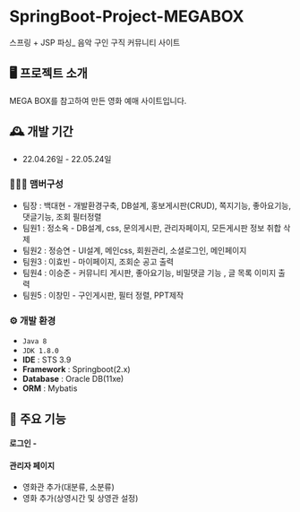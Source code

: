 # SpringBoot-Project-MEGABOX
스프링 + JSP 파싱_ 음악 구인 구직 커뮤니티 사이트


## 🖥️ 프로젝트 소개
MEGA BOX를 참고하여 만든 영화 예매 사이트입니다.
<br>

## 🕰️ 개발 기간
* 22.04.26일 - 22.05.24일

### 🧑‍🤝‍🧑 맴버구성
 - 팀장  : 백대현 - 개발환경구축, DB설계, 홍보게시판(CRUD), 쪽지기능, 좋아요기능, 댓글기능, 조회 필터정렬
 - 팀원1 : 정소옥 - DB설계, css, 문의게시판, 관리자페이지, 모든게시판 정보 취합 삭제
 - 팀원2 : 정승연 - UI설계, 메인css, 회원관리, 소셜로그인, 메인페이지
 - 팀원3 : 이효빈 - 마이페이지, 조회순 공고 출력
 - 팀원4 : 이승준 - 커뮤니티 게시판, 좋아요기능, 비밀댓글 기능 , 글 목록 이미지 출력
 - 팀원5 : 이창민 - 구인게시판, 필터 정렬, PPT제작

### ⚙️ 개발 환경
- `Java 8`
- `JDK 1.8.0`
- **IDE** : STS 3.9
- **Framework** : Springboot(2.x)
- **Database** : Oracle DB(11xe)
- **ORM** : Mybatis

## 📌 주요 기능
#### 로그인 - 

#### 관리자 페이지 
- 영화관 추가(대분류, 소분류)
- 영화 추가(상영시간 및 상영관 설정)
